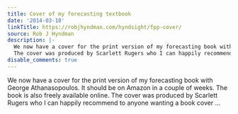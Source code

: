 ```yaml
---
title: Cover of my forecasting textbook
date: '2014-03-18'
linkTitle: https://robjhyndman.com/hyndsight/fpp-cover/
source: Rob J Hyndman
description: |-
  We now have a cover for the print version of my forecasting book with George Athanasopoulos. It should be on Amazon in a couple of weeks. The book is also freely available online.
  The cover was produced by Scarlett Rugers who I can happily recommend to anyone wanting a book cover ...
disable_comments: true
---
```

We now have a cover for the print version of my forecasting book with George Athanasopoulos. It should be on Amazon in a couple of weeks. The book is also freely available online.
The cover was produced by Scarlett Rugers who I can happily recommend to anyone wanting a book cover ...